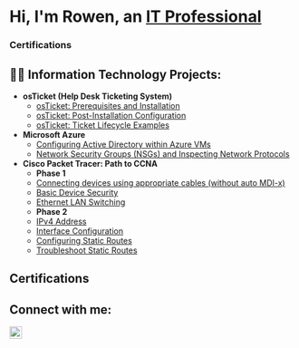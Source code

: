 <h1>Hi, I'm Rowen, an <a href="https://linkedin.com/in/rowen-robinson-ii-931b56254">IT Professional</a></h1>
<h3>Certifications</h3>

<h2>👨‍💻 Information Technology Projects:</h2>

- <b>osTicket (Help Desk Ticketing System)</b>
  - [osTicket: Prerequisites and Installation](https://github.com/Rowen-Robinson-II/osticket-prereqs)
  - [osTicket: Post-Installation Configuration](https://github.com/Rowen-Robinson-II/post-install-config)
  - [osTicket: Ticket Lifecycle Examples](https://github.com/Rowen-Robinson-II/ticket-lifecycle)
- <b>Microsoft Azure</b>
  - [Configuring Active Directory within Azure VMs](https://github.com/Rowen-Robinson-II/configure-ad)
  - [Network Security Groups (NSGs) and Inspecting Network Protocols](https://github.com/Rowen-Robinson-II/azure-network-protocols)
- <b>Cisco Packet Tracer: Path to CCNA</b>
  - <b/>Phase 1</b>
  - [Connecting devices using appropriate cables (without auto MDI-x)](https://github.com/Rowen-Robinson-II/connecting-cables)
  - [Basic Device Security](https://github.com/Rowen-Robinson-II/basic-device-security)
  - [Ethernet LAN Switching](https://github.com/Rowen-Robinson-II/ethernet-lan-switching)
  - <b/>Phase 2</b>
  - [IPv4 Address](https://github.com/Rowen-Robinson-II/ipv4-address)
  - [Interface Configuration](https://github.com/Rowen-Robinson-II/Interface-configuration)
  - [Configuring Static Routes](https://github.com/Rowen-Robinson-II/configuring-static-routes)
  - [Troubleshoot Static Routes](https://github.com/Rowen-Robinson-II/troubleshoot-static-routes)
 
<h2>Certifications</h2>
  
<h2>Connect with me:</h2>

[<img align="left" alt="Josh | LinkedIn" width="22px" src="https://cdn.jsdelivr.net/npm/simple-icons@v3/icons/linkedin.svg" />][linkedin]



[linkedin]: https://linkedin.com/in/rowen-robinson-ii-931b56254
